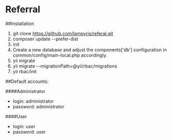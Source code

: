 Referral
=======

##Installation

1. git clone https://github.com/lampyris/referal.git
2. composer update --prefer-dist
3. init
5. Create a new database and adjust the components['db'] configuration in common/config/main-local.php accordingly.
6. yii migrate
7. yii migrate --migrationPath=@yii/rbac/migrations
8. yii rbac/init

##Default accounts:

####Administrator
- login: administrator
- password: administrator

####User
- login: user
- password: user
